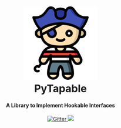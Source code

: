<h1 align="center">
  <br>
  <a href="http://github.com/vidhu/PyTapable">
    <img src="https://raw.githubusercontent.com/vidhu/PyTapable/readme/docs/pirate.svg" alt="Markdownify" width="200">
  </a>
  <br>
  PyTapable
  <br>
</h1>

<h4 align="center">
A Library to Implement Hookable Interfaces
</h4>

<p align="center">
  <!-- PyPI Badge -->
  <a href="https://pypi.org/project/PyTapable/" target="_blank">
    <img src="https://img.shields.io/pypi/v/PyTapable" alt="Gitter">
  </a>
  
  <!-- CodeCov -->
  <a href="https://codecov.io/gh/vidhu/pytapable" target="_blank">
      <img src="https://img.shields.io/codecov/c/github/vidhu/PyTapable">
  </a>
</p>

